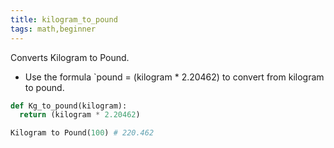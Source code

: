 ```yaml
---
title: kilogram_to_pound
tags: math,beginner
---
```


Converts Kilogram to Pound.

- Use the formula `pound = (kilogram * 2.20462) to convert from kilogram to pound.

```py
def Kg_to_pound(kilogram):
  return (kilogram * 2.20462)
```

```py
Kilogram to Pound(100) # 220.462
